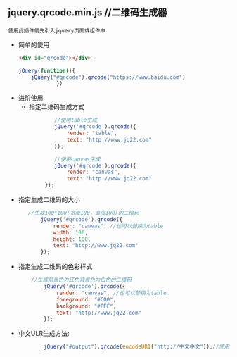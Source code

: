 ## jquery.qrcode.min.js //二维码生成器
    使用此插件前先引入jquery页面或组件中
* 简单的使用
    ``````html
    <div id="qrcode"></div>
    ````````````
    ```````javascript
    jQuery(function(){
        jQuery("#qrcode").qrcode("https://www.baidu.com")
                })
     `````````
* 进阶使用
    * 指定二维码生成方式
        ```````javascript
                //使用table生成
                jQuery('#qrcode').qrcode({
                    render: "table",
                    text: "http://www.jq22.com"
                });
 
                //使用canvas生成
                jQuery('#qrcode').qrcode({
                    render: "canvas",
                    text: "http://www.jq22.com"
             });
         ````````````
* 指定生成二维码的大小
     `````javascript
        //生成100*100(宽度100，高度100)的二维码
            jQuery('#qrcode').qrcode({
                render: "canvas", //也可以替换为table
                width: 100,
                height: 100,
                text: "http://www.jq22.com"
            });
     ```````
* 指定生成二维码的色彩样式
    `````javascript
        //生成前景色为红色背景色为白色的二维码
            jQuery('#qrcode').qrcode({
                render: "canvas", //也可以替换为table
                foreground: "#C00",
                background: "#FFF",
                text: "http://www.jq22.com"
            });
    ```````
* 中文ULR生成方法:
    `````javascript
            jQuery("#output").qrcode(encodeURI("http://中文中文"));//使用encodeURI进行转码
    ```````



